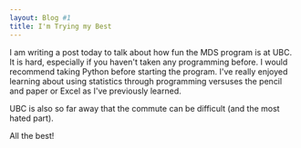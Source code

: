 ```yaml
---
layout: Blog #1 
title: I'm Trying my Best
---
```

I am writing a post today to talk about how fun the MDS program is at UBC. It is hard, especially if you haven't taken any programming before. I would recommend taking Python before starting the program. I've really enjoyed learning about using statistics through programming versuses the pencil and paper or Excel as I've previously learned. 

 UBC is also so far away that the commute can be difficult (and the most hated part). 

All the best!

